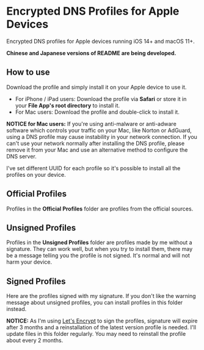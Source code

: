 # Encrypted DNS Profiles for Apple Devices

Encrypted DNS profiles for Apple devices running iOS 14+ and macOS 11+.

**Chinese and Japanese versions of README are being developed.**

## How to use

Download the profile and simply install it on your Apple device to use it.

- For iPhone / iPad users: Download the profile via **Safari** or store it in your **File App's root directory** to install it.
- For Mac users: Download the profile and double-click to install it. 

**NOTICE for Mac users:** If you're using anti-malware or anti-adware software which controls your traffic on your Mac, like Norton or AdGuard, using a DNS profile may cause instability in your network connection. If you can't use your network normally after installing the DNS profile, please remove it from your Mac and use an alternative method to configure the DNS server.

I've set different UUID for each profile so it's possible to install all the profiles on your device.

## Official Profiles

Profiles in the **Official Profiles** folder are profiles from the official sources.

## Unsigned Profiles

Profiles in the **Unsigned Profiles** folder are profiles made by me without a signature. They can work well, but when you try to install them, there may be a message telling you the profile is not signed. It's normal and will not harm your device. 

## Signed Profiles

Here are the profiles signed with my signature. If you don't like the warning message about unsigned profiles, you can install profiles in this folder instead.

**NOTICE:** As I'm using [Let's Encrypt](https://letsencrypt.org/) to sign the profiles, signature will expire after 3 months and a reinstallation of the latest version profile is needed. I'll update files in this folder regularly. You may need to reinstall the profile about every 2 months.
